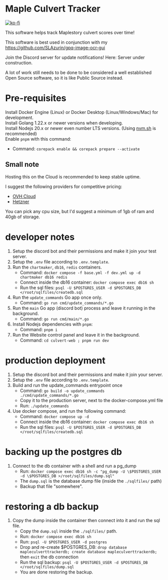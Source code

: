 # Maple Culvert Tracker

[![ko-fi](https://ko-fi.com/img/githubbutton_sm.svg)](https://ko-fi.com/G2G0WUCP2)

This software helps track Maplestory culvert scores over time!

This software is best used in conjunction with my https://github.com/SLAzurin/gpq-image-ocr-gui

Join the Discord server for update notifications! Here: Server under construction.

A lot of work still needs to be done to be considered a well established Open Source software, so it is like Public Source instead.

# Pre-requisites

Install Docker Engine (Linux) or Docker Desktop (Linux/Windows/Mac) for development.  
Install Golang 1.22.x or newer versions when developing.  
Install Nodejs 20.x or newer even number LTS versions. (Using [nvm.sh](https://github.com/nvm-sh/nvm) is recommended)  
Enable `pnpm` with this command:

- Command: `corepack enable && corepack prepare --activate`

## Small note

Hosting this on the Cloud is recommended to keep stable uptime.

I suggest the following providers for competitive pricing:

- [OVH Cloud](https://www.ovhcloud.com/en/vps/)
- [Hetzner](https://www.hetzner.com/cloud/)

You can pick any cpu size, but I'd suggest a minimum of 1gb of ram and 40gb of storage.

# developer notes

1. Setup the discord bot and their permissions and make it join your test server.
2. Setup the `.env` file according to `.env.template`.
3. Run the `chartmaker`, `db16`, `redis` containers.
   - Command: `docker compose -f base.yml -f dev.yml up -d chartmaker db16 redis`
   - Connect inside the db16 container: `docker compose exec db16 sh`
   - Run the sql files: `psql -U $POSTGRES_USER -d $POSTGRES_DB </root/sqlfiles/createdb.sql`
4. Run the `update_commands` Go app once only.
   - Command: `go run cmd/update_commands/*.go`
5. Run the `main` Go app (discord bot) process and leave it running in the background.
   - Command: `go run cmd/main/*.go`
6. Install Nodejs dependencies with `pnpm`:
   - Command: `pnpm i`
7. Run the Website control panel and leave it in the background.
   - Command: `cd culvert-web ; pnpm run dev`

# production deployment

1. Setup the discord bot and their permissions and make it join your server.
2. Setup the `.env` file according to `.env.template`.
3. Build and run the update_commands entrypoint once
   - Command: `go build -o update_commands ./cmd/update_commands/*.go `
   - Copy it to the production server, next to the docker-compose.yml file
   - Run: `./update_commands`
4. Use docker compose, and run the following command:
   - Command: `docker compose up -d`
   - Connect inside the db16 container: `docker compose exec db16 sh`
   - Run the sql files: `psql -U $POSTGRES_USER -d $POSTGRES_DB </root/sqlfiles/createdb.sql`

# backing up the postgres db

1. Connect to the db container with a shell and run a pg_dump
   - Run: `docker compose exec db16 sh -c "pg_dump -U \$POSTGRES_USER -d \$POSTGRES_DB >/root/sqlfiles/dump.sql"`
   - The `dump.sql` is the database dump file (inside the `./sqlfiles/` path)
   - Backup that file "somewhere".

# restoring a db backup

1. Copy the dump inside the container then connect into it and run the sql file.
   - Copy the `dump.sql` inside the `./sqlfiles/` path.
   - Run: `docker compose exec db16 sh`
   - Run: `psql -U $POSTGRES_USER -d postgres`
   - Drop and re-create $POSTGRES_DB: `drop database mapleculverttrackerdb; create database mapleculverttrackerdb;` then `exit` the db connection
   - Run the sql backup: `psql -U $POSTGRES_USER -d $POSTGRES_DB </root/sqlfiles/dump.sql`
   - You are done restoring the backup.

